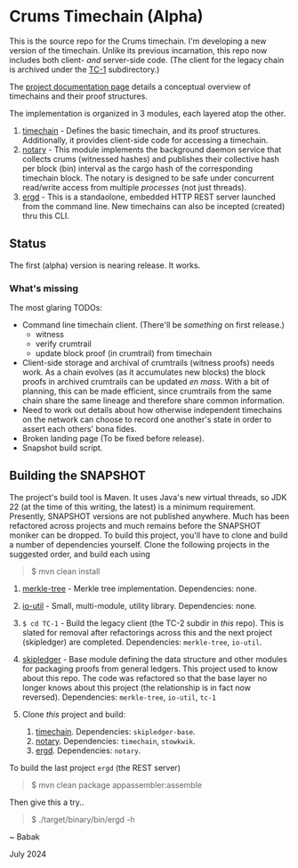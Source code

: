 # Crums Timechain (Alpha)

This is the source repo for the Crums timechain. I'm developing a new version
of the timechain. Unlike its previous incarnation, this repo now includes both
client- *and* server-side code. (The client for the legacy chain is archived 
under the [TC-1](https://github.com/crums-io/crums-pub/tree/main/TC-1) subdirectory.)

The [project documentation page](https://crums-io.github.io/crums-pub/) details
a conceptual overview of timechains and their proof structures.

The implementation is organized in 3 modules, each layered atop the other.

1. [timechain](https://github.com/crums-io/crums-pub/tree/main/timechain) - Defines
the basic timechain, and its proof structures. Additionally, it provides client-side
code for accessing a timechain.
2. [notary](https://github.com/crums-io/crums-pub/tree/main/notary) - This module
implements the background daemon service that collects crums (witnessed hashes)
and publishes their collective hash per block (bin) interval as the cargo hash of
the corresponding timechain block. The notary is designed to be safe under concurrent
read/write access from multiple *processes* (not just threads).
3. [ergd](https://github.com/crums-io/crums-pub/tree/main/ergd) - This is a standaolone,
embedded HTTP REST server launched from the command line. New timechains can also be
incepted (created) thru this CLI.

## Status

The first (alpha) version is nearing release. It works.

### What's missing

The most glaring TODOs:

* Command line timechain client. (There'll be *something* on first release.)
    * witness
    * verify crumtrail
    * update block proof (in crumtrail) from timechain
* Client-side storage and archival of crumtrails (witness proofs) needs work. As a chain evolves (as it accumulates new blocks) the block proofs in archived crumtrails can be updated *en mass*.
With a bit of planning, this can be made efficient, since crumtrails from the same chain share
the same lineage and therefore share common information.
* Need to work out details about how otherwise independent timechains on the network can choose to record one another's state in order to assert each others' bona fides.
* Broken landing page (To be fixed before release).
* Snapshot build script.

## Building the SNAPSHOT

The project's build tool is Maven. It uses Java's new virtual threads, so JDK 22
(at the time of this writing, the latest) is a minimum requirement. Presently, SNAPSHOT versions are not published
anywhere. Much has been refactored across projects and much remains before the SNAPSHOT
moniker can be dropped. To build this project, you'll have to clone and build a number
of dependencies yourself. Clone the following projects in the suggested order, and build
each using

>   $ mvn clean install



1. [merkle-tree](https://github.com/crums-io/merkle-tree) - Merkle tree implementation. Dependencies: none.
1. [io-util](https://github.com/crums-io/io-util) - Small, multi-module, utility library. Dependencies: none.
1. `$ cd TC-1` - Build the legacy client (the TC-2 subdir in *this* repo). This is slated for removal after refactorings across this and the next project (skipledger) are completed. Dependencies: `merkle-tree`, `io-util`.
1. [skipledger](https://github.com/crums-io/skipledger) - Base module defining the data
structure and other modules for packaging proofs from general ledgers. This project used to
know about this repo. The code was refactored so that the base layer no longer knows about
this project (the relationship is in fact now reversed). Dependencies: `merkle-tree`, `io-util`, `tc-1`
1. Clone *this* project and build:

    1. [timechain](https://github.com/crums-io/crums-pub/tree/main/timechain). Dependencies: `skipledger-base`.
    2. [notary](https://github.com/crums-io/crums-pub/tree/main/notary). Dependencies: `timechain`, `stowkwik`.
    3. [ergd](https://github.com/crums-io/crums-pub/tree/main/ergd). Dependencies: `notary`.


To build the last project `ergd` (the REST server)

>   $ mvn clean package appassembler:assemble

Then give this a try..

>   $ ./target/binary/bin/ergd -h



~ Babak

July 2024


